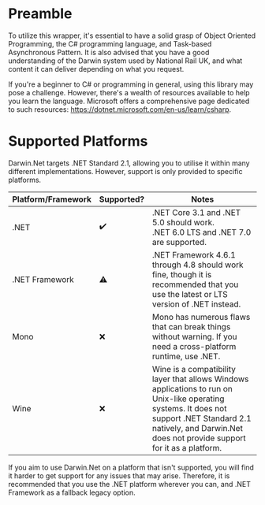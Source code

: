 

# Preamble

To utilize this wrapper, it's essential to have a solid grasp of Object Oriented Programming, the C# programming language, and Task-based Asynchronous Pattern. It is also advised that you have a good understanding of the Darwin system used by National Rail UK, and what content it can deliver depending on what you request.

If you're a beginner to C# or programming in general, using this library may pose a challenge. However, there's a wealth of resources available to help you learn the language. Microsoft offers a comprehensive page dedicated to such resources: https://dotnet.microsoft.com/en-us/learn/csharp.

# Supported Platforms

Darwin.Net targets .NET Standard 2.1, allowing you to utilise it within many different implementations. However, support is only provided to specific platforms.

| Platform/Framework | Supported? | Notes |
|---------------------|------------|-------|
| .NET | ✔️ | .NET Core 3.1 and .NET 5.0 should work.<br>.NET 6.0 LTS and .NET 7.0 are supported. |
| .NET Framework | ⚠️ | .NET Framework 4.6.1 through 4.8 should work fine, though it is recommended that you use the latest or LTS version of .NET instead. |
| Mono | ❌️ | Mono has numerous flaws that can break things without warning. If you need a cross-platform runtime, use .NET. |
| Wine | ❌️ | Wine is a compatibility layer that allows Windows applications to run on Unix-like operating systems. It does not support .NET Standard 2.1 natively, and Darwin.Net does not provide support for it as a platform. |

If you aim to use Darwin.Net on a platform that isn't supported, you will find it harder to get support for any issues that may arise. Therefore, it is recommended that you use the .NET platform wherever you can, and .NET Framework as a fallback legacy option.
